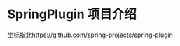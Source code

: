 # SpringPlugin 项目介绍
[坐标指北](https://github.com/spring-projects/spring-plugin)https://github.com/spring-projects/spring-plugin
